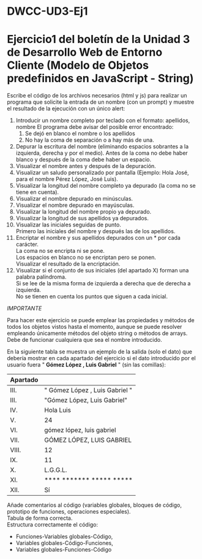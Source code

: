# DWCC-UD3-Ej1
<h1>Ejercicio1 del boletín de la Unidad 3 de Desarrollo Web de Entorno Cliente (Modelo de Objetos predefinidos en JavaScript - String)</h1>
<p>Escribe el código de los archivos necesarios (html y js) para realizar un programa que solicite la entrada de un nombre (con un prompt) y muestre el resultado de la ejecución con un único alert:</p>
<ol>
<li>Introducir un nombre completo por teclado con el formato: apellidos, nombre El programa debe avisar del posible error encontrado:
<ol>
<li>Se dejó en blanco el nombre o los apellidos</li>
<li>No hay la coma de separación o a hay más de una.</li>
</ol>
</li>
<li>Depurar la escritura del nombre (eliminando espacios sobrantes a la izquierda, derecha y por el medio). Antes de la coma no debe haber blanco y después de la coma debe haber un espacio.</li>
<li>Visualizar el nombre antes y después de la depuración.</li>
<li>Visualizar un saludo personalizado por pantalla (Ejemplo: Hola José, para el nombre Pérez López, José Luis).</li>
<li>Visualizar la longitud del nombre completo ya depurado (la coma no se tiene en cuenta).</li>
<li>Visualizar el nombre depurado en minúsculas.</li>
<li>Visualizar el nombre depurado en mayúsculas.</li>
<li>Visualizar la longitud del nombre propio ya depurado.</li>
<li>Visualizar la longitud de sus apellidos ya depurados.</li>
<li>Visualizar las iniciales seguidas de punto.<br/>Primero las iniciales del nombre y después las de los apellidos.</li>
<li>Encriptar el nombre y sus apellidos depurados con un * por cada carácter.<br/>La coma no se encripta ni se pone.<br/>Los espacios en blanco no se encriptan pero se ponen.<br/>Visualizar el resultado de la encriptación.</li>
<li>Visualizar si el conjunto de sus iniciales (del apartado X) forman una palabra palíndroma.<br/>Si se lee de la misma forma de izquierda a derecha que de derecha a izquierda.<br/>No se tienen en cuenta los puntos que siguen a cada inicial.</li>
</ol>
<em>IMPORTANTE</em>
<p>Para hacer este ejercicio se puede emplear las propiedades y métodos de todos los objetos vistos hasta el momento, aunque se puede resolver empleando únicamente métodos del objeto string o métodos de arrays.<br/>Debe de funcionar cualquiera que sea el nombre introducido.</p>
<p>En la siguiente tabla se muestra un ejemplo de la salida (solo el dato) que debería mostrar en cada apartado del ejercicio si el dato introducido por el usuario fuera " <b>Gómez López , Luis Gabriel</b> " (sin las comillas):</p>
<table>
  <thead>
    <tr>
      <th>Apartado</th>
      <th></th>
    </tr>
  </thead>
  <tbody>
    <tr>
      <td>III.</td>
      <td>"   Gómez   López   ,   Luis   Gabriel   "</td>
    </tr>
    <tr>
      <td>III.</td>
      <td>"Gómez López, Luis Gabriel"</td>
    </tr>
    <tr>
      <td>IV.</td>
      <td>Hola Luis</td>
    </tr>
     <tr>
      <td>V.</td>
      <td>24</td>
    </tr>
     <tr>
      <td>VI.</td>
      <td>gómez lópez, luis gabriel</td>
    </tr>
     <tr>
      <td>VII.</td>
      <td>GÓMEZ LÓPEZ, LUIS GABRIEL</td>
    </tr>
     <tr>
      <td>VIII.</td>
      <td>12</td>
    </tr>
     <tr>
      <td>IX.</td>
      <td>11</td>
    </tr>
     <tr>
      <td>X.</td>
      <td>L.G.G.L.</td>
    </tr>
    <tr>
      <td>XI.</td>
      <td>**** ******* ***** *****</td>
    </tr>
     <tr>
      <td>XII.</td>
      <td>Sí</td>
    </tr>
  </tbody>
</table>
<p>Añade comentarios al código (variables globales, bloques de código, prototipo de funciones, operaciones especiales).<br/>Tabula de forma correcta.<br/>Estructura correctamente el código:</p>
<ul>
<li>Funciones-Variables globales-Código,</li>
<li>Variables globales-Código-Funciones,</li>
<li>Variables globales-Funciones-Código</li>
</ul>
